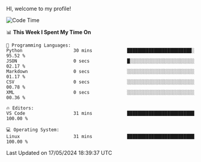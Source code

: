 HI, welcome to my profile!
<!--START_SECTION:waka-->
![Code Time](http://img.shields.io/badge/Code%20Time-1%2C858%20hrs%2019%20mins-blue)

📊 **This Week I Spent My Time On** 

```text
💬 Programming Languages: 
Python                   30 mins             ████████████████████████░   95.52 % 
JSON                     0 secs              █░░░░░░░░░░░░░░░░░░░░░░░░   02.17 % 
Markdown                 0 secs              ░░░░░░░░░░░░░░░░░░░░░░░░░   01.17 % 
CSV                      0 secs              ░░░░░░░░░░░░░░░░░░░░░░░░░   00.78 % 
XML                      0 secs              ░░░░░░░░░░░░░░░░░░░░░░░░░   00.36 % 

🔥 Editors: 
VS Code                  31 mins             █████████████████████████   100.00 % 

💻 Operating System: 
Linux                    31 mins             █████████████████████████   100.00 % 
```


 Last Updated on 17/05/2024 18:39:37 UTC
<!--END_SECTION:waka-->
